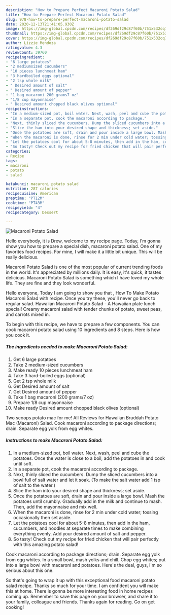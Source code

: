 ```yaml
---
description: "How to Prepare Perfect Macaroni Potato Salad"
title: "How to Prepare Perfect Macaroni Potato Salad"
slug: 978-how-to-prepare-perfect-macaroni-potato-salad
date: 2020-12-13T21:41:05.930Z
image: https://img-global.cpcdn.com/recipes/df269df29c87f60b/751x532cq70/macaroni-potato-salad-recipe-main-photo.jpg
thumbnail: https://img-global.cpcdn.com/recipes/df269df29c87f60b/751x532cq70/macaroni-potato-salad-recipe-main-photo.jpg
cover: https://img-global.cpcdn.com/recipes/df269df29c87f60b/751x532cq70/macaroni-potato-salad-recipe-main-photo.jpg
author: Lizzie Mendoza
ratingvalue: 4.3
reviewcount: 39760
recipeingredient:
- "6 large potatoes"
- "2 mediumsized cucumbers"
- "10 pieces lunchmeat ham"
- "3 hardboiled eggs optional"
- "2 tsp whole milk"
- " Desired amount of salt"
- " Desired amount of pepper"
- "1 bag macaroni 200 grams7 oz"
- "1/8 cup mayonnaise"
- " Desired amount chopped black olives optional"
recipeinstructions:
- "In a medium-sized pot, boil water. Next, wash, peel and cube the potatoes. Once the water is close to a boil, add the potatoes in and cook until soft."
- "In a separate pot, cook the macaroni according to package."
- "Next, thinly sliced the cucumbers. Dump the sliced cucumbers into a bowl full of salt water and let it soak. (To make the salt water add 1 tsp of salt to the water.)"
- "Slice the ham into your desired shape and thickness; set aside."
- "Once the potatoes are soft, drain and pour inside a large bowl. Mash the potatoes until crumbly. Gradually add in the milk and continue to mash. Then, add the mayonnaise and mix well."
- "When the macaroni is done, rinse for 2 min under cold water; tossing occasionally then set aside."
- "Let the potatoes cool for about 5-8 minutes, then add in the ham, cucumbers, and noodles at separate times to make combining everything evenly. Add your desired amount of salt and pepper."
- "So tasty! Check out my recipe for fried chicken that will pair perfectly with this amazing potato salad!"
categories:
- Recipe
tags:
- macaroni
- potato
- salad

katakunci: macaroni potato salad 
nutrition: 287 calories
recipecuisine: American
preptime: "PT12M"
cooktime: "PT43M"
recipeyield: "4"
recipecategory: Dessert

---
```



![Macaroni Potato Salad](https://img-global.cpcdn.com/recipes/df269df29c87f60b/751x532cq70/macaroni-potato-salad-recipe-main-photo.jpg)

Hello everybody, it is Drew, welcome to my recipe page. Today, I'm gonna show you how to prepare a special dish, macaroni potato salad. One of my favorites food recipes. For mine, I will make it a little bit unique. This will be really delicious.

Macaroni Potato Salad is one of the most popular of current trending foods in the world. It's appreciated by millions daily. It is easy, it's quick, it tastes delicious. Macaroni Potato Salad is something which I have loved my whole life. They are fine and they look wonderful.

Hello everyone, Today I am going to show you that , How To Make Potato Macaroni Salad with recipe. Once you try these, you&#39;ll never go back to regular salad. Hawaiian Macaroni Potato Salad - A Hawaiian plate lunch special! Creamy macaroni salad with tender chunks of potato, sweet peas, and carrots mixed in.


To begin with this recipe, we have to prepare a few components. You can cook macaroni potato salad using 10 ingredients and 8 steps. Here is how you cook it.

<!--inarticleads1-->

##### The ingredients needed to make Macaroni Potato Salad:

1. Get 6 large potatoes
1. Take 2 medium-sized cucumbers
1. Make ready 10 pieces lunchmeat ham
1. Take 3 hard-boiled eggs (optional)
1. Get 2 tsp whole milk
1. Get  Desired amount of salt
1. Get  Desired amount of pepper
1. Take 1 bag macaroni (200 grams/7 oz)
1. Prepare 1/8 cup mayonnaise
1. Make ready  Desired amount chopped black olives (optional)


Two scoops potato mac for me! All Reviews for Hawaiian Bruddah Potato Mac (Macaroni) Salad. Cook macaroni according to package directions; drain. Separate egg yolk from egg whites. 

<!--inarticleads2-->

##### Instructions to make Macaroni Potato Salad:

1. In a medium-sized pot, boil water. Next, wash, peel and cube the potatoes. Once the water is close to a boil, add the potatoes in and cook until soft.
1. In a separate pot, cook the macaroni according to package.
1. Next, thinly sliced the cucumbers. Dump the sliced cucumbers into a bowl full of salt water and let it soak. (To make the salt water add 1 tsp of salt to the water.)
1. Slice the ham into your desired shape and thickness; set aside.
1. Once the potatoes are soft, drain and pour inside a large bowl. Mash the potatoes until crumbly. Gradually add in the milk and continue to mash. Then, add the mayonnaise and mix well.
1. When the macaroni is done, rinse for 2 min under cold water; tossing occasionally then set aside.
1. Let the potatoes cool for about 5-8 minutes, then add in the ham, cucumbers, and noodles at separate times to make combining everything evenly. Add your desired amount of salt and pepper.
1. So tasty! Check out my recipe for fried chicken that will pair perfectly with this amazing potato salad!


Cook macaroni according to package directions; drain. Separate egg yolk from egg whites. In a small bowl, mash yolks and chill. Chop egg whites; put into a large bowl with macaroni and potatoes. Here&#39;s the deal, guys, i&#39;m so serious about this one. 

So that's going to wrap it up with this exceptional food macaroni potato salad recipe. Thanks so much for your time. I am confident you will make this at home. There is gonna be more interesting food in home recipes coming up. Remember to save this page on your browser, and share it to your family, colleague and friends. Thanks again for reading. Go on get cooking!
